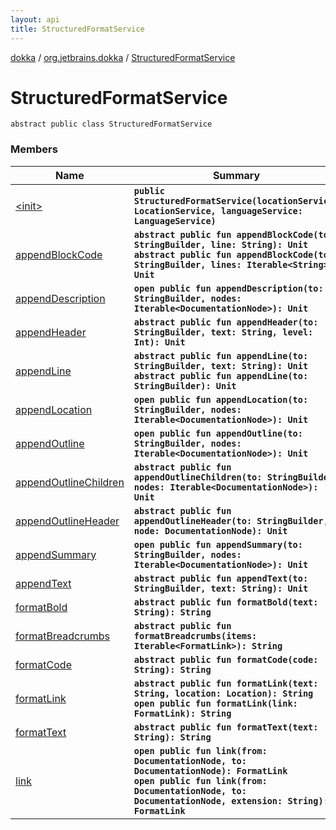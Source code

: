 ```yaml
---
layout: api
title: StructuredFormatService
---
```

[dokka](../../index.html) / [org.jetbrains.dokka](../index.html) / [StructuredFormatService](index.html)


# StructuredFormatService



```
abstract public class StructuredFormatService
```


### Members

| Name | Summary |
|------|---------|
|[&lt;init&gt;](_init_.html)|**`public StructuredFormatService(locationService: LocationService, languageService: LanguageService)`**|
|[appendBlockCode](appendBlockCode.html)|**`abstract public fun appendBlockCode(to: StringBuilder, line: String): Unit`**<br/>**`abstract public fun appendBlockCode(to: StringBuilder, lines: Iterable<String>): Unit`**|
|[appendDescription](appendDescription.html)|**`open public fun appendDescription(to: StringBuilder, nodes: Iterable<DocumentationNode>): Unit`**|
|[appendHeader](appendHeader.html)|**`abstract public fun appendHeader(to: StringBuilder, text: String, level: Int): Unit`**|
|[appendLine](appendLine.html)|**`abstract public fun appendLine(to: StringBuilder, text: String): Unit`**<br/>**`abstract public fun appendLine(to: StringBuilder): Unit`**|
|[appendLocation](appendLocation.html)|**`open public fun appendLocation(to: StringBuilder, nodes: Iterable<DocumentationNode>): Unit`**|
|[appendOutline](appendOutline.html)|**`open public fun appendOutline(to: StringBuilder, nodes: Iterable<DocumentationNode>): Unit`**|
|[appendOutlineChildren](appendOutlineChildren.html)|**`abstract public fun appendOutlineChildren(to: StringBuilder, nodes: Iterable<DocumentationNode>): Unit`**|
|[appendOutlineHeader](appendOutlineHeader.html)|**`abstract public fun appendOutlineHeader(to: StringBuilder, node: DocumentationNode): Unit`**|
|[appendSummary](appendSummary.html)|**`open public fun appendSummary(to: StringBuilder, nodes: Iterable<DocumentationNode>): Unit`**|
|[appendText](appendText.html)|**`abstract public fun appendText(to: StringBuilder, text: String): Unit`**|
|[formatBold](formatBold.html)|**`abstract public fun formatBold(text: String): String`**|
|[formatBreadcrumbs](formatBreadcrumbs.html)|**`abstract public fun formatBreadcrumbs(items: Iterable<FormatLink>): String`**|
|[formatCode](formatCode.html)|**`abstract public fun formatCode(code: String): String`**|
|[formatLink](formatLink.html)|**`abstract public fun formatLink(text: String, location: Location): String`**<br/>**`open public fun formatLink(link: FormatLink): String`**|
|[formatText](formatText.html)|**`abstract public fun formatText(text: String): String`**|
|[link](link.html)|**`open public fun link(from: DocumentationNode, to: DocumentationNode): FormatLink`**<br/>**`open public fun link(from: DocumentationNode, to: DocumentationNode, extension: String): FormatLink`**|
